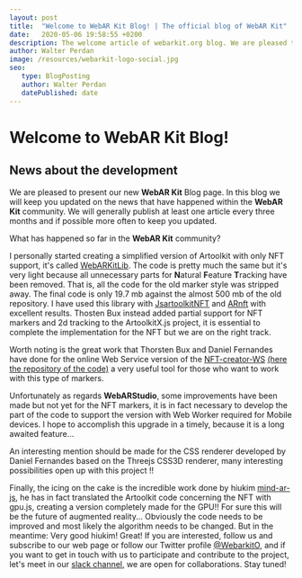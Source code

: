 ```yaml
---
layout: post
title:  "Welcome to WebAR Kit Blog! | The official blog of WebAR Kit"
date:   2020-05-06 19:58:55 +0200
description: The welcome article of webarkit.org blog. We are pleased to present our new blog, we will talk here about the WebAR Kit development and about our projects, libraries and tools for WebAR.
author: Walter Perdan
image: /resources/webarkit-logo-social.jpg
seo:
   type: BlogPosting
   author: Walter Perdan
   datePublished: date
---
```

# Welcome to WebAR Kit Blog!
## News about the development

We are pleased to present our new **WebAR Kit** Blog page. In this blog we will keep you updated on the news that have happened within the **WebAR Kit** community. We will generally publish at least one article every three months and if possible more often to keep you updated.

What has happened so far in the **WebAR Kit** community?

I personally started creating a simplified version of Artoolkit with only NFT support, it's called [WebARKitLib](https://github.com/webarkit/WebARKitLib). The code is pretty much the same but it's very light because all unnecessary parts for **N**atural **F**eature **T**racking have been removed. That is, all the code for the old marker style was stripped away. The final code is only 19.7 mb against the almost 500 mb of the old repository. I have used this library with [JsartoolkitNFT](https://github.com/webarkit/jsartoolkitNFT) and [ARnft](https://github.com/webarkit/ARnft) with excellent results.
Thosten Bux instead added partial support for NFT markers and 2d tracking to the ArtoolkitX.js project, it is essential to complete the implementation for the NFT but we are on the right track.

Worth noting is the great work that Thorsten Bux and Daniel Fernandes have done for the online Web Service version of the [NFT-creator-WS](http://nftcreator.tripod-digital.co.nz/) [(here the repository of the code)](https://github.com/webarkit/NFT-Creator-WS) a very useful tool for those who want to work with this type of markers.

Unfortunately as regards **WebARStudio**, some improvements have been made but not yet for the NFT markers, it is in fact necessary to develop the part of the code to support the version with Web Worker required for Mobile devices. I hope to accomplish this upgrade in a timely, because it is a long awaited feature…

An interesting mention should be made for the CSS renderer developed by Daniel Fernandes based on the Threejs CSS3D renderer, many interesting possibilities open up with this project !!

Finally, the icing on the cake is the incredible work done by hiukim [mind-ar-js](https://github.com/webarkit/mind-ar-js), he has in fact translated the Artoolkit code concerning the NFT with gpu.js, creating a version completely made for the GPU!! For sure this will be the future of augmented reality... Obviously the code needs to be improved and most likely the algorithm needs to be changed. But in the meantime: Very good hiukim! Great!
If you are interested, follow us and subscribe to our web page or follow our Twitter profile [@WebarkitO](https://twitter.com/WebarkitO), and if you want to get in touch with us to participate and contribute to the project, let's meet in our [slack channel](https://join.slack.com/t/webarkit/shared_invite/zt-eupovakz-7e2spEifwn~rOHC0vpaWhw), we are open for collaborations.
Stay tuned!
